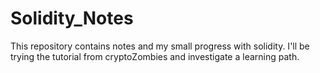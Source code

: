 # Solidity_Notes

This repository contains notes and my small progress with solidity. 
I'll be trying the tutorial from cryptoZombies and investigate a learning path.
